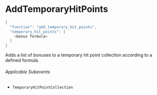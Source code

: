 # AddTemporaryHitPoints

```c#
{
  "function": "add_temporary_hit_points",
  "temporary_hit_points": [
    <bonus formula>
  ]
}
```

Adds a list of bonuses to a temporary hit point collection according to a defined formula.

###### Applicable Subevents
- `TemporaryHitPointCollection`